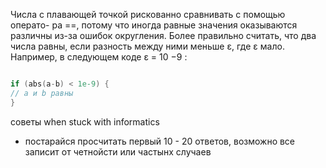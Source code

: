 Числа с плавающей точкой рискованно сравнивать с помощью операто-
ра ==, потому что иногда равные значения оказываются различны из-за
ошибок округления. Более правильно считать, что два числа равны, если
разность между ними меньше ε, где ε мало. Например, в следующем коде
ε = 10 −9 :

```cpp

if (abs(a-b) < 1e-9) {
// a и b равны
}
```

советы when stuck with informatics
+ постарайся просчитать первый 10 - 20 ответов, возможно все записит от четнойсти или частынх случаев 